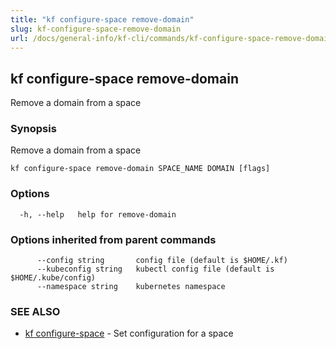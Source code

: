 ```yaml
---
title: "kf configure-space remove-domain"
slug: kf-configure-space-remove-domain
url: /docs/general-info/kf-cli/commands/kf-configure-space-remove-domain/
---
```

## kf configure-space remove-domain

Remove a domain from a space

### Synopsis

Remove a domain from a space

```
kf configure-space remove-domain SPACE_NAME DOMAIN [flags]
```

### Options

```
  -h, --help   help for remove-domain
```

### Options inherited from parent commands

```
      --config string       config file (default is $HOME/.kf)
      --kubeconfig string   kubectl config file (default is $HOME/.kube/config)
      --namespace string    kubernetes namespace
```

### SEE ALSO

* [kf configure-space](/docs/general-info/kf-cli/commands/kf-configure-space/)	 - Set configuration for a space

